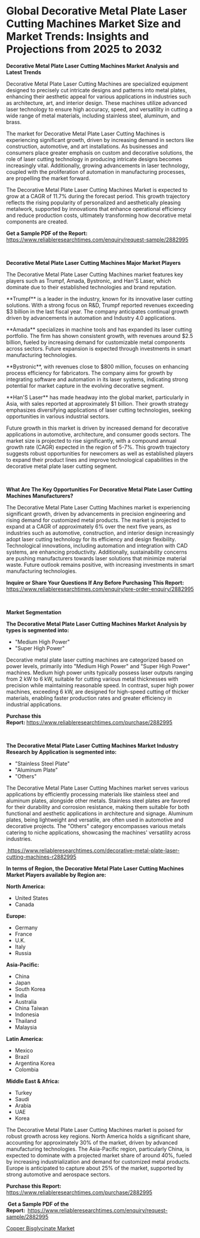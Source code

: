 <p><h1>Global Decorative Metal Plate Laser Cutting Machines Market Size and Market Trends: Insights and Projections from 2025 to 2032</h1></p><p><strong>Decorative Metal Plate Laser Cutting Machines Market Analysis and Latest Trends</strong></p>
<p><p>Decorative Metal Plate Laser Cutting Machines are specialized equipment designed to precisely cut intricate designs and patterns into metal plates, enhancing their aesthetic appeal for various applications in industries such as architecture, art, and interior design. These machines utilize advanced laser technology to ensure high accuracy, speed, and versatility in cutting a wide range of metal materials, including stainless steel, aluminum, and brass.</p><p>The market for Decorative Metal Plate Laser Cutting Machines is experiencing significant growth, driven by increasing demand in sectors like construction, automotive, and art installations. As businesses and consumers place greater emphasis on custom and decorative solutions, the role of laser cutting technology in producing intricate designs becomes increasingly vital. Additionally, growing advancements in laser technology, coupled with the proliferation of automation in manufacturing processes, are propelling the market forward.</p><p>The Decorative Metal Plate Laser Cutting Machines Market is expected to grow at a CAGR of 11.7% during the forecast period. This growth trajectory reflects the rising popularity of personalized and aesthetically pleasing metalwork, supported by innovations that enhance operational efficiency and reduce production costs, ultimately transforming how decorative metal components are created.</p></p>
<p><strong>Get a Sample PDF of the Report:&nbsp;</strong> <a href="https://www.reliableresearchtimes.com/enquiry/request-sample/2882995?utm_campaign=3040&utm_medium=2&utm_source=Github&utm_content=ia&utm_term=13032025&utm_id=decorative-metal-plate-laser-cutting-machines">https://www.reliableresearchtimes.com/enquiry/request-sample/2882995</a></p>
<p>&nbsp;</p>
<p><strong>Decorative Metal Plate Laser Cutting Machines Major Market Players</strong></p>
<p><p>The Decorative Metal Plate Laser Cutting Machines market features key players such as Trumpf, Amada, Bystronic, and Han'S Laser, which dominate due to their established technologies and brand reputation. </p><p>**Trumpf** is a leader in the industry, known for its innovative laser cutting solutions. With a strong focus on R&D, Trumpf reported revenues exceeding $3 billion in the last fiscal year. The company anticipates continual growth driven by advancements in automation and Industry 4.0 applications.</p><p>**Amada** specializes in machine tools and has expanded its laser cutting portfolio. The firm has shown consistent growth, with revenues around $2.5 billion, fueled by increasing demand for customizable metal components across sectors. Future expansion is expected through investments in smart manufacturing technologies.</p><p>**Bystronic**, with revenues close to $800 million, focuses on enhancing process efficiency for fabricators. The company aims for growth by integrating software and automation in its laser systems, indicating strong potential for market capture in the evolving decorative segment.</p><p>**Han'S Laser** has made headway into the global market, particularly in Asia, with sales reported at approximately $1 billion. Their growth strategy emphasizes diversifying applications of laser cutting technologies, seeking opportunities in various industrial sectors.</p><p>Future growth in this market is driven by increased demand for decorative applications in automotive, architecture, and consumer goods sectors. The market size is projected to rise significantly, with a compound annual growth rate (CAGR) expected in the region of 5-7%. This growth trajectory suggests robust opportunities for newcomers as well as established players to expand their product lines and improve technological capabilities in the decorative metal plate laser cutting segment.</p></p>
<p>&nbsp;</p>
<p><strong>What Are The Key Opportunities For Decorative Metal Plate Laser Cutting Machines Manufacturers?</strong></p>
<p><p>The Decorative Metal Plate Laser Cutting Machines market is experiencing significant growth, driven by advancements in precision engineering and rising demand for customized metal products. The market is projected to expand at a CAGR of approximately 6% over the next five years, as industries such as automotive, construction, and interior design increasingly adopt laser cutting technology for its efficiency and design flexibility. Technological innovations, including automation and integration with CAD systems, are enhancing productivity. Additionally, sustainability concerns are pushing manufacturers towards laser solutions that minimize material waste. Future outlook remains positive, with increasing investments in smart manufacturing technologies.</p></p>
<p><strong>Inquire or Share Your Questions If Any Before Purchasing This Report:</strong> <a href="https://www.reliableresearchtimes.com/enquiry/pre-order-enquiry/2882995?utm_campaign=3040&utm_medium=2&utm_source=Github&utm_content=ia&utm_term=13032025&utm_id=decorative-metal-plate-laser-cutting-machines">https://www.reliableresearchtimes.com/enquiry/pre-order-enquiry/2882995</a></p>
<p>&nbsp;</p>
<p><strong>Market Segmentation</strong></p>
<p><strong>The Decorative Metal Plate Laser Cutting Machines Market Analysis by types is segmented into:</strong></p>
<p><ul><li>"Medium High Power"</li><li>"Super High Power"</li></ul></p>
<p><p>Decorative metal plate laser cutting machines are categorized based on power levels, primarily into "Medium High Power" and "Super High Power" machines. Medium high power units typically possess laser outputs ranging from 2 kW to 6 kW, suitable for cutting various metal thicknesses with precision while maintaining reasonable speed. In contrast, super high power machines, exceeding 6 kW, are designed for high-speed cutting of thicker materials, enabling faster production rates and greater efficiency in industrial applications.</p></p>
<p><strong>Purchase this Report:&nbsp;</strong><a href="https://www.reliableresearchtimes.com/purchase/2882995?utm_campaign=3040&utm_medium=2&utm_source=Github&utm_content=ia&utm_term=13032025&utm_id=decorative-metal-plate-laser-cutting-machines">https://www.reliableresearchtimes.com/purchase/2882995</a></p>
<p>&nbsp;</p>
<p><strong>The Decorative Metal Plate Laser Cutting Machines Market Industry Research by Application is segmented into:</strong></p>
<p><ul><li>"Stainless Steel Plate"</li><li>"Aluminum Plate"</li><li>"Others"</li></ul></p>
<p><p>The Decorative Metal Plate Laser Cutting Machines market serves various applications by efficiently processing materials like stainless steel and aluminum plates, alongside other metals. Stainless steel plates are favored for their durability and corrosion resistance, making them suitable for both functional and aesthetic applications in architecture and signage. Aluminum plates, being lightweight and versatile, are often used in automotive and decorative projects. The "Others" category encompasses various metals catering to niche applications, showcasing the machines' versatility across industries.</p></p>
<p><a href="https://www.reliableresearchtimes.com/decorative-metal-plate-laser-cutting-machines-r2882995?utm_campaign=3040&utm_medium=2&utm_source=Github&utm_content=ia&utm_term=13032025&utm_id=decorative-metal-plate-laser-cutting-machines">&nbsp;https://www.reliableresearchtimes.com/decorative-metal-plate-laser-cutting-machines-r2882995</a></p>
<p><strong>In terms of Region, the Decorative Metal Plate Laser Cutting Machines Market Players available by Region are:</strong></p>
<p>
    <p> <strong> North America: </strong>
        <ul>
            <li>United States</li>
            <li>Canada</li>
        </ul>
        </p> 
    <p> <strong> Europe: </strong>
        <ul>
            <li>Germany</li>
            <li>France</li>
            <li>U.K.</li>
            <li>Italy</li>
            <li>Russia</li>
        </ul>
        </p> 
    <p> <strong> Asia-Pacific: </strong>
        <ul>
            <li>China</li>
            <li>Japan</li>
            <li>South Korea</li>
            <li>India</li>
            <li>Australia</li>
            <li>China Taiwan</li>
            <li>Indonesia</li>
            <li>Thailand</li>
            <li>Malaysia</li>
        </ul>
        </p> 
    <p> <strong> Latin America: </strong>
        <ul>
            <li>Mexico</li>
            <li>Brazil</li>
            <li>Argentina Korea</li>
            <li>Colombia</li>
        </ul>
        </p> 
    <p> <strong> Middle East & Africa: </strong>
        <ul>
            <li>Turkey</li>
            <li>Saudi</li>
            <li>Arabia</li>
            <li>UAE</li>
            <li>Korea</li>
        </ul>
    </p>
    </p>
<p><p>The Decorative Metal Plate Laser Cutting Machines market is poised for robust growth across key regions. North America holds a significant share, accounting for approximately 30% of the market, driven by advanced manufacturing technologies. The Asia-Pacific region, particularly China, is expected to dominate with a projected market share of around 40%, fueled by increasing industrialization and demand for customized metal products. Europe is anticipated to capture about 25% of the market, supported by strong automotive and aerospace sectors.</p></p>
<p><strong>Purchase this Report: </strong><a href="https://www.reliableresearchtimes.com/purchase/2882995?utm_campaign=3040&utm_medium=2&utm_source=Github&utm_content=ia&utm_term=13032025&utm_id=decorative-metal-plate-laser-cutting-machines">https://www.reliableresearchtimes.com/purchase/2882995</a></p>
<p>&nbsp;<strong>Get a Sample PDF of the Report:&nbsp;&nbsp;</strong><a href="https://www.reliableresearchtimes.com/enquiry/request-sample/2882995?utm_campaign=3040&utm_medium=2&utm_source=Github&utm_content=ia&utm_term=13032025&utm_id=decorative-metal-plate-laser-cutting-machines">https://www.reliableresearchtimes.com/enquiry/request-sample/2882995</a></p>
<p><strong></strong></p>
<p><p><a href="https://github.com/penecorodz74/Market-Research-Report-List-1/blob/main/copper-bisglycinate-market.md?utm_campaign=3040&utm_medium=2&utm_source=Github&utm_content=ia&utm_term=13032025&utm_id=decorative-metal-plate-laser-cutting-machines">Copper Bisglycinate Market</a></p></p>
